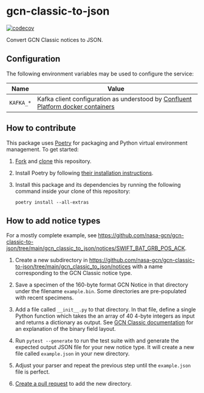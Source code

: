 # gcn-classic-to-json

[![codecov](https://codecov.io/gh/nasa-gcn/gcn-classic-to-json/graph/badge.svg?token=nek42MSXHM)](https://codecov.io/gh/nasa-gcn/gcn-classic-to-json)

Convert GCN Classic notices to JSON.

## Configuration

The following environment variables may be used to configure the service:

| Name                 | Value                                                                              |
| -------------------- | ---------------------------------------------------------------------------------- |
| `KAFKA_*`            | Kafka client configuration as understood by [Confluent Platform docker containers] |

[Confluent Platform docker containers]: https://docs.confluent.io/platform/current/installation/docker/config-reference.html

## How to contribute

This package uses [Poetry](https://python-poetry.org) for packaging and Python virtual environment management. To get started:

1.  [Fork](https://docs.github.com/en/pull-requests/collaborating-with-pull-requests/working-with-forks/fork-a-repo) and [clone](https://docs.github.com/en/pull-requests/collaborating-with-pull-requests/working-with-forks/fork-a-repo#cloning-your-forked-repository) this repository.

2.  Install Poetry by following [their installation instructions](https://python-poetry.org/docs/#installation).

3.  Install this package and its dependencies by running the following command inside your clone of this repository:

        poetry install --all-extras

## How to add notice types

For a mostly complete example, see https://github.com/nasa-gcn/gcn-classic-to-json/tree/main/gcn_classic_to_json/notices/SWIFT_BAT_GRB_POS_ACK.

1.  Create a new subdirectory in https://github.com/nasa-gcn/gcn-classic-to-json/tree/main/gcn_classic_to_json/notices with a name corresponding to the GCN Classic notice type.

2.  Save a specimen of the 160-byte format GCN Notice in that directory under the filename `example.bin`. Some directories are pre-populated with recent specimens.

3.  Add a file called `__init__.py` to that directory. In that file, define a single Python function which takes the an array of 40 4-byte integers as input and returns a dictionary as output. See [GCN Classic documentation](https://gcn.gsfc.nasa.gov/sock_pkt_def_doc.html) for an explanation of the binary field layout.

4.  Run `pytest --generate` to run the test suite with and generate the expected output JSON file for your new notice type. It will create a new file called `example.json` in your new directory.

5.  Adjust your parser and repeat the previous step until the `example.json` file is perfect.

6.  [Create a pull request](https://docs.github.com/en/pull-requests/collaborating-with-pull-requests/proposing-changes-to-your-work-with-pull-requests/creating-a-pull-request) to add the new directory.
